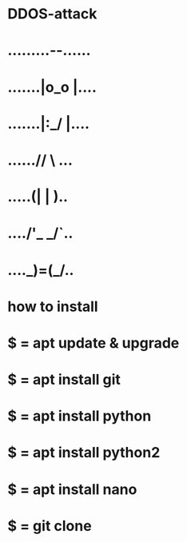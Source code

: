 # DDOS-attack
# .........--......
# .......|o_o |....
# .......|:_/ |....
# ......//   \ \...
# .....(|     | )..
# ..../'\_   _/`\..
# ....\___)=(___/..
# how to install
# $ = apt update & upgrade
# $ = apt install git
# $ = apt install python
# $ = apt install python2
# $ = apt install nano
# $ = git clone 
